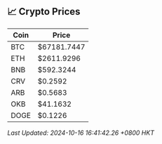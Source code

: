 ## 📈 Crypto Prices

| Coin | Price |
| ---- | ----- |
| BTC | $67181.7447 |
| ETH | $2611.9296 |
| BNB | $592.3244 |
| CRV | $0.2592 |
| ARB | $0.5683 |
| OKB | $41.1632 |
| DOGE | $0.1226 |

_Last Updated: 2024-10-16 16:41:42.26 +0800 HKT_